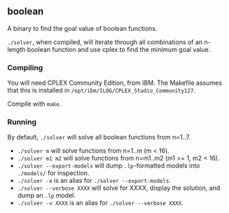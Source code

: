 boolean
---

A binary to find the goal value of boolean functions.

`./solver`, when compiled, will iterate through all combinations
of an n-length boolean function and use cplex to find the minimum goal value.

### Compiling

You will need CPLEX Community Edition, from IBM.
The Makefile assumes that this is installed in `/opt/ibm/ILOG/CPLEX_Studio_Community127`.

Compile with `make`.

### Running

By default, `./solver` will solve all boolean functions from n=1..7.

- `./solver m` will solve functions from n=1..m (m < 16).
- `./solver m1 m2` will solve functions from n=m1..m2 (m1 >= 1, m2 < 16).
- `./solver --export-models` will dump `.lp`-formatted models into `./models/` for inspection.
- `./solver -e` is an alias for `./solver --export-models`.
- `./solver --verbose XXXX` will solve for XXXX, display the solution, and dump an `.lp` model.
- `./solver -v XXXX` is an alias for `./solver --verbose XXXX`.
